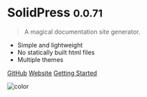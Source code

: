 <!-- ![logo](_media/icon.svg) -->

# SolidPress <small>0.0.71</small>

> A magical documentation site generator.

- Simple and lightweight
- No statically built html files
- Multiple themes

[GitHub](https://github.com/Simplicity-Tech-Solutions/create-solid-press-starter/)
[Website](https://solidpress.org)
[Getting Started](#solidpress) 

![color](white)